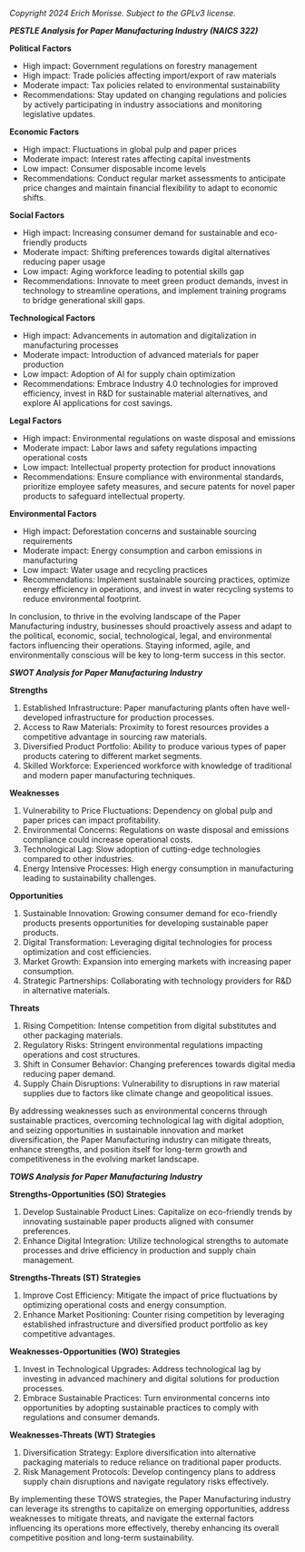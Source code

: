 *Copyright 2024 Erich Morisse.  Subject to the GPLv3 license.*


***PESTLE Analysis for Paper Manufacturing Industry (NAICS 322)***

**Political Factors**
- High impact: Government regulations on forestry management
- High impact: Trade policies affecting import/export of raw materials
- Moderate impact: Tax policies related to environmental sustainability
- Recommendations: Stay updated on changing regulations and policies by actively participating in industry associations and monitoring legislative updates.

**Economic Factors**
- High impact: Fluctuations in global pulp and paper prices
- Moderate impact: Interest rates affecting capital investments
- Low impact: Consumer disposable income levels
- Recommendations: Conduct regular market assessments to anticipate price changes and maintain financial flexibility to adapt to economic shifts.

**Social Factors**
- High impact: Increasing consumer demand for sustainable and eco-friendly products
- Moderate impact: Shifting preferences towards digital alternatives reducing paper usage
- Low impact: Aging workforce leading to potential skills gap
- Recommendations: Innovate to meet green product demands, invest in technology to streamline operations, and implement training programs to bridge generational skill gaps.

**Technological Factors**
- High impact: Advancements in automation and digitalization in manufacturing processes
- Moderate impact: Introduction of advanced materials for paper production
- Low impact: Adoption of AI for supply chain optimization
- Recommendations: Embrace Industry 4.0 technologies for improved efficiency, invest in R&D for sustainable material alternatives, and explore AI applications for cost savings.

**Legal Factors**
- High impact: Environmental regulations on waste disposal and emissions
- Moderate impact: Labor laws and safety regulations impacting operational costs
- Low impact: Intellectual property protection for product innovations
- Recommendations: Ensure compliance with environmental standards, prioritize employee safety measures, and secure patents for novel paper products to safeguard intellectual property.

**Environmental Factors**
- High impact: Deforestation concerns and sustainable sourcing requirements
- Moderate impact: Energy consumption and carbon emissions in manufacturing
- Low impact: Water usage and recycling practices
- Recommendations: Implement sustainable sourcing practices, optimize energy efficiency in operations, and invest in water recycling systems to reduce environmental footprint.

In conclusion, to thrive in the evolving landscape of the Paper Manufacturing industry, businesses should proactively assess and adapt to the political, economic, social, technological, legal, and environmental factors influencing their operations. Staying informed, agile, and environmentally conscious will be key to long-term success in this sector.

***SWOT Analysis for Paper Manufacturing Industry***

**Strengths**
1. Established Infrastructure: Paper manufacturing plants often have well-developed infrastructure for production processes.
2. Access to Raw Materials: Proximity to forest resources provides a competitive advantage in sourcing raw materials.
3. Diversified Product Portfolio: Ability to produce various types of paper products catering to different market segments.
4. Skilled Workforce: Experienced workforce with knowledge of traditional and modern paper manufacturing techniques.

**Weaknesses**
1. Vulnerability to Price Fluctuations: Dependency on global pulp and paper prices can impact profitability.
2. Environmental Concerns: Regulations on waste disposal and emissions compliance could increase operational costs.
3. Technological Lag: Slow adoption of cutting-edge technologies compared to other industries.
4. Energy Intensive Processes: High energy consumption in manufacturing leading to sustainability challenges.

**Opportunities**
1. Sustainable Innovation: Growing consumer demand for eco-friendly products presents opportunities for developing sustainable paper products.
2. Digital Transformation: Leveraging digital technologies for process optimization and cost efficiencies.
3. Market Growth: Expansion into emerging markets with increasing paper consumption.
4. Strategic Partnerships: Collaborating with technology providers for R&D in alternative materials.

**Threats**
1. Rising Competition: Intense competition from digital substitutes and other packaging materials.
2. Regulatory Risks: Stringent environmental regulations impacting operations and cost structures.
3. Shift in Consumer Behavior: Changing preferences towards digital media reducing paper demand.
4. Supply Chain Disruptions: Vulnerability to disruptions in raw material supplies due to factors like climate change and geopolitical issues.

By addressing weaknesses such as environmental concerns through sustainable practices, overcoming technological lag with digital adoption, and seizing opportunities in sustainable innovation and market diversification, the Paper Manufacturing industry can mitigate threats, enhance strengths, and position itself for long-term growth and competitiveness in the evolving market landscape.

***TOWS Analysis for Paper Manufacturing Industry***

**Strengths-Opportunities (SO) Strategies**
1. Develop Sustainable Product Lines: Capitalize on eco-friendly trends by innovating sustainable paper products aligned with consumer preferences.
2. Enhance Digital Integration: Utilize technological strengths to automate processes and drive efficiency in production and supply chain management.

**Strengths-Threats (ST) Strategies**
1. Improve Cost Efficiency: Mitigate the impact of price fluctuations by optimizing operational costs and energy consumption.
2. Enhance Market Positioning: Counter rising competition by leveraging established infrastructure and diversified product portfolio as key competitive advantages.

**Weaknesses-Opportunities (WO) Strategies**
1. Invest in Technological Upgrades: Address technological lag by investing in advanced machinery and digital solutions for production processes.
2. Embrace Sustainable Practices: Turn environmental concerns into opportunities by adopting sustainable practices to comply with regulations and consumer demands.

**Weaknesses-Threats (WT) Strategies**
1. Diversification Strategy: Explore diversification into alternative packaging materials to reduce reliance on traditional paper products.
2. Risk Management Protocols: Develop contingency plans to address supply chain disruptions and navigate regulatory risks effectively.

By implementing these TOWS strategies, the Paper Manufacturing industry can leverage its strengths to capitalize on emerging opportunities, address weaknesses to mitigate threats, and navigate the external factors influencing its operations more effectively, thereby enhancing its overall competitive position and long-term sustainability.

